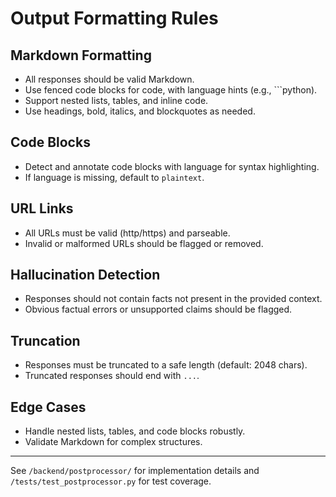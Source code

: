 # Output Formatting Rules

## Markdown Formatting
- All responses should be valid Markdown.
- Use fenced code blocks for code, with language hints (e.g., ```python).
- Support nested lists, tables, and inline code.
- Use headings, bold, italics, and blockquotes as needed.

## Code Blocks
- Detect and annotate code blocks with language for syntax highlighting.
- If language is missing, default to `plaintext`.

## URL Links
- All URLs must be valid (http/https) and parseable.
- Invalid or malformed URLs should be flagged or removed.

## Hallucination Detection
- Responses should not contain facts not present in the provided context.
- Obvious factual errors or unsupported claims should be flagged.

## Truncation
- Responses must be truncated to a safe length (default: 2048 chars).
- Truncated responses should end with `...`.

## Edge Cases
- Handle nested lists, tables, and code blocks robustly.
- Validate Markdown for complex structures.

---

See `/backend/postprocessor/` for implementation details and `/tests/test_postprocessor.py` for test coverage.
